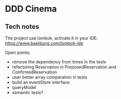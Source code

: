 # DDD Cinema

## Tech notes

The project use lombok, activate it in your IDE: https://www.baeldung.com/lombok-ide


Open points:

* remove the dependency from times in the tests
* refactoring Reservation in ProposedReservation and ConfirmedReservation
* user better array comparation in tests
* build an eventStore interface
* queryModel
* semantic tests?